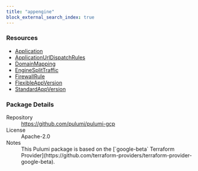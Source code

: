 ```yaml
---
title: "appengine"
block_external_search_index: true
---
```


<!-- WARNING: this file was generated by Pulumi Docs Generator. -->
<!-- Do not edit by hand unless you're certain you know what you are doing! -->



<h3>Resources</h3>
<ul class="api">
    <li><a href="application" title="Application"><span class="symbol resource"></span>Application</a></li>
    <li><a href="applicationurldispatchrules" title="ApplicationUrlDispatchRules"><span class="symbol resource"></span>ApplicationUrlDispatchRules</a></li>
    <li><a href="domainmapping" title="DomainMapping"><span class="symbol resource"></span>DomainMapping</a></li>
    <li><a href="enginesplittraffic" title="EngineSplitTraffic"><span class="symbol resource"></span>EngineSplitTraffic</a></li>
    <li><a href="firewallrule" title="FirewallRule"><span class="symbol resource"></span>FirewallRule</a></li>
    <li><a href="flexibleappversion" title="FlexibleAppVersion"><span class="symbol resource"></span>FlexibleAppVersion</a></li>
    <li><a href="standardappversion" title="StandardAppVersion"><span class="symbol resource"></span>StandardAppVersion</a></li>
</ul>

<h3>Package Details</h3>
<dl class="package-details">
	<dt>Repository</dt>
	<dd><a href="https://github.com/pulumi/pulumi-gcp">https://github.com/pulumi/pulumi-gcp</a></dd>
	<dt>License</dt>
	<dd>Apache-2.0</dd>
    <dt>Notes</dt>
	<dd>This Pulumi package is based on the [`google-beta` Terraform Provider](https://github.com/terraform-providers/terraform-provider-google-beta).</dd>
</dl>

